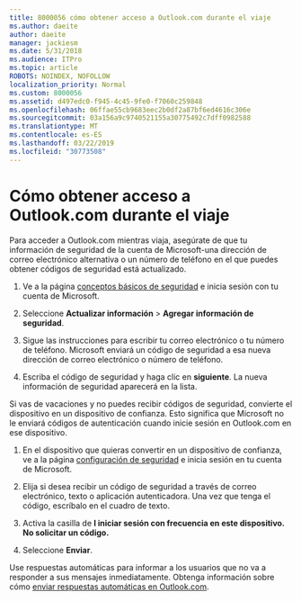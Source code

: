 ```yaml
---
title: 8000056 cómo obtener acceso a Outlook.com durante el viaje
ms.author: daeite
author: daeite
manager: jackiesm
ms.date: 5/31/2018
ms.audience: ITPro
ms.topic: article
ROBOTS: NOINDEX, NOFOLLOW
localization_priority: Normal
ms.custom: 8000056
ms.assetid: d497edc0-f945-4c45-9fe0-f7060c259848
ms.openlocfilehash: 06ffae55cb9683eec2b0df2a87bf6ed4616c306e
ms.sourcegitcommit: 03a156a9c9740521155a30775492c7dff0982588
ms.translationtype: MT
ms.contentlocale: es-ES
ms.lasthandoff: 03/22/2019
ms.locfileid: "30773508"
---
```

# <a name="how-to-access-outlookcom-while-traveling"></a>Cómo obtener acceso a Outlook.com durante el viaje

Para acceder a Outlook.com mientras viaja, asegúrate de que tu información de seguridad de la cuenta de Microsoft-una dirección de correo electrónico alternativa o un número de teléfono en el que puedes obtener códigos de seguridad está actualizado.
  
1. Ve a la página [conceptos básicos de seguridad](https://go.microsoft.com/fwlink/p/?linkid=842325) e inicia sesión con tu cuenta de Microsoft. 
    
2. Seleccione **Actualizar información** \> **Agregar información de seguridad**. 
    
3. Sigue las instrucciones para escribir tu correo electrónico o tu número de teléfono. Microsoft enviará un código de seguridad a esa nueva dirección de correo electrónico o número de teléfono.
    
4. Escriba el código de seguridad y haga clic en **siguiente**. La nueva información de seguridad aparecerá en la lista. 
    
Si vas de vacaciones y no puedes recibir códigos de seguridad, convierte el dispositivo en un dispositivo de confianza. Esto significa que Microsoft no le enviará códigos de autenticación cuando inicie sesión en Outlook.com en ese dispositivo.
  
1. En el dispositivo que quieras convertir en un dispositivo de confianza, ve a la página [configuración de seguridad](https://go.microsoft.com/fwlink/p/?linkid=2002000&amp;clcid=0x409) e inicia sesión en tu cuenta de Microsoft. 
    
2. Elija si desea recibir un código de seguridad a través de correo electrónico, texto o aplicación autenticadora. Una vez que tenga el código, escríbalo en el cuadro de texto.
    
3. Activa la casilla de **I iniciar sesión con frecuencia en este dispositivo. No solicitar un código.**
    
4. Seleccione **Enviar**. 
    
Use respuestas automáticas para informar a los usuarios que no va a responder a sus mensajes inmediatamente. Obtenga información sobre cómo [enviar respuestas automáticas en Outlook.com](https://go.microsoft.com/fwlink/p/?linkid=2002100&amp;clcid=0x409).
  

